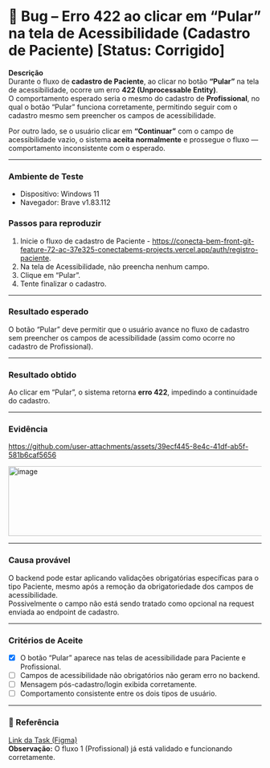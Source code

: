 # 🐞 Bug – Erro 422 ao clicar em “Pular” na tela de Acessibilidade (Cadastro de Paciente) [Status: Corrigido]

**Descrição**  
Durante o fluxo de **cadastro de Paciente**, ao clicar no botão **“Pular”** na tela de acessibilidade, ocorre um erro **422 (Unprocessable Entity)**.  
O comportamento esperado seria o mesmo do cadastro de **Profissional**, no qual o botão “Pular” funciona corretamente, permitindo seguir com o cadastro mesmo sem preencher os campos de acessibilidade.

Por outro lado, se o usuário clicar em **“Continuar”** com o campo de acessibilidade vazio, o sistema **aceita normalmente** e prossegue o fluxo — comportamento inconsistente com o esperado.

---

### Ambiente de Teste
- Dispositivo: Windows 11
- Navegador: Brave v1.83.112

### Passos para reproduzir
1. Inicie o fluxo de cadastro de Paciente - https://conecta-bem-front-git-feature-72-ac-37e325-conectabems-projects.vercel.app/auth/registro-paciente.  
2. Na tela de Acessibilidade, não preencha nenhum campo.  
3. Clique em “Pular”.
4. Tente finalizar o cadastro.  

---

### Resultado esperado
O botão “Pular” deve permitir que o usuário avance no fluxo de cadastro sem preencher os campos de acessibilidade (assim como ocorre no cadastro de Profissional).

---

### Resultado obtido
Ao clicar em “Pular”, o sistema retorna **erro 422**, impedindo a continuidade do cadastro.

---

### Evidência
https://github.com/user-attachments/assets/39ecf445-8e4c-41df-ab5f-581b6caf5656

<img width="690" height="139" alt="image" src="https://github.com/user-attachments/assets/3b357eb5-a8d2-425d-91ec-0129a4533533" />

---

### Causa provável
O backend pode estar aplicando validações obrigatórias específicas para o tipo Paciente, mesmo após a remoção da obrigatoriedade dos campos de acessibilidade.  
Possivelmente o campo não está sendo tratado como opcional na request enviada ao endpoint de cadastro.

---

### Critérios de Aceite
- [x] O botão “Pular” aparece nas telas de acessibilidade para Paciente e Profissional. 
- [ ] Campos de acessibilidade não obrigatórios não geram erro no backend. 
- [ ] Mensagem pós-cadastro/login exibida corretamente.
- [ ] Comportamento consistente entre os dois tipos de usuário.  

---

### 📎 Referência
[Link da Task (Figma)](https://www.figma.com/design/NtXWClFNNGscXzSd38vwmX/Squad-Design_ConectaBem_v.28.07.25?t=DzM25r1JfvIywQlk-0)  
**Observação:** O fluxo 1 (Profissional) já está validado e funcionando corretamente.
